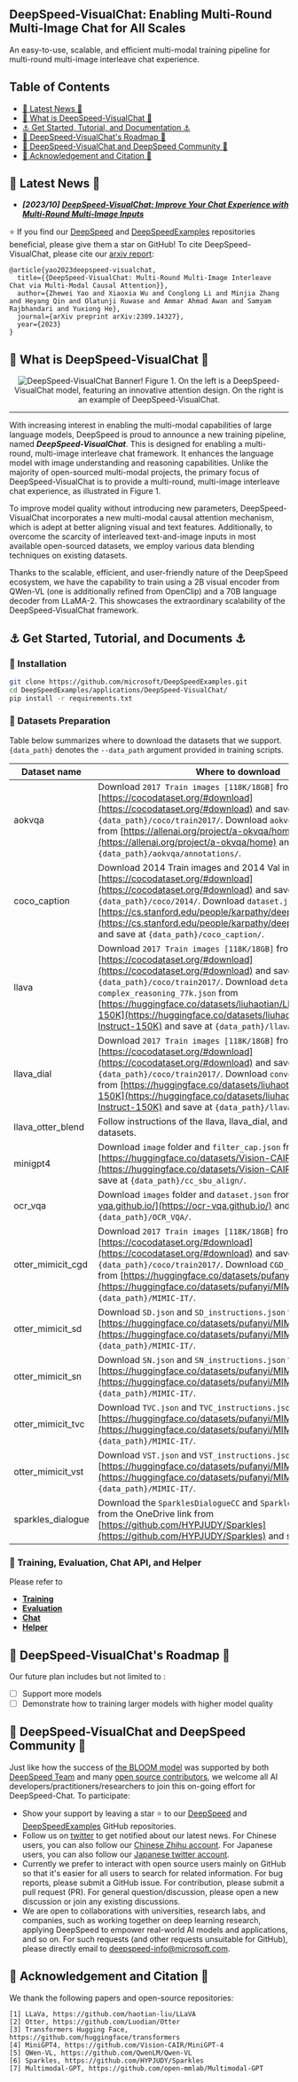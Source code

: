 ## DeepSpeed-VisualChat: Enabling Multi-Round Multi-Image Chat for All Scales

An easy-to-use, scalable, and efficient multi-modal training pipeline for multi-round multi-image interleave chat experience.


## Table of Contents

- [📰 Latest News 📰](#-latest-news-)
- [🚀 What is DeepSpeed-VisualChat 🚀️](#-what-is-deepspeed-visualchat-)
- [⚓ Get Started, Tutorial, and Documentation ⚓](#-get-started-tutorial-documentation-)
- [🌱 DeepSpeed-VisualChat's Roadmap 🌱](#-deepspeed-visualchats-roadmap-)
- [💬 DeepSpeed-VisualChat and DeepSpeed Community 💬](#-deepspeed-visualchat-and-deepspeed-community-)
- [🙏 Acknowledgement and Citation 🙏](#-acknowledgement-and-citation-)

<!-- markdown-toc end -->

## 📰 Latest News 📰

* ***[2023/10] [DeepSpeed-VisualChat: Improve Your Chat Experience with Multi-Round Multi-Image Inputs](https://github.com/microsoft/DeepSpeed/tree/master/blogs/deepspeed-visualchat/10-03-2023/README.md)***

⭐ If you find our [DeepSpeed](https://github.com/microsoft/DeepSpeed) and [DeepSpeedExamples](https://github.com/microsoft/DeepSpeedExamples) repositories beneficial, please give them a star on GitHub! To cite DeepSpeed-VisualChat, please cite our [arxiv report](https://arxiv.org/abs/2309.14327):

```
@article{yao2023deepspeed-visualchat,
  title={{DeepSpeed-VisualChat: Multi-Round Multi-Image Interleave Chat via Multi-Modal Causal Attention}},
  author={Zhewei Yao and Xiaoxia Wu and Conglong Li and Minjia Zhang and Heyang Qin and Olatunji Ruwase and Ammar Ahmad Awan and Samyam Rajbhandari and Yuxiong He},
  journal={arXiv preprint arXiv:2309.14327},
  year={2023}
}
```

## 🚀 What is DeepSpeed-VisualChat 🚀
<div align="center">

<img src="assets/hero-figure.png" alt="DeepSpeed-VisualChat Banner!"/>
Figure 1. On the left is a DeepSpeed-VisualChat model, featuring an innovative attention design. On the right is an example of DeepSpeed-VisualChat.

</div>

---

With increasing interest in enabling the multi-modal capabilities of large language models, DeepSpeed is proud to announce a new training pipeline, named ***DeepSpeed-VisualChat***. This is designed for enabling a multi-round, multi-image interleave chat framework. It enhances the language model with image understanding and reasoning capabilities. Unlike the majority of open-sourced multi-modal projects, the primary focus of DeepSpeed-VisualChat is to provide a multi-round, multi-image interleave chat experience, as illustrated in Figure 1.

To improve model quality without introducing new parameters, DeepSpeed-VisualChat incorporates a new multi-modal causal attention mechanism, which is adept at better aligning visual and text features. Additionally, to overcome the scarcity of interleaved text-and-image inputs in most available open-sourced datasets, we employ various data blending techniques on existing datasets.

Thanks to the scalable, efficient, and user-friendly nature of the DeepSpeed ecosystem, we have the capability to train using a 2B visual encoder from QWen-VL (one is additionally refined from OpenClip) and a 70B language decoder from LLaMA-2. This showcases the extraordinary scalability of the DeepSpeed-VisualChat framework.





## ⚓ Get Started, Tutorial, and Documents ⚓

### 🐼 Installation


```bash
git clone https://github.com/microsoft/DeepSpeedExamples.git
cd DeepSpeedExamples/applications/DeepSpeed-VisualChat/
pip install -r requirements.txt
```

### 🐼 Datasets Preparation

Table below summarizes where to download the datasets that we support. `{data_path}` denotes the `--data_path` argument provided in training scripts.

| Dataset name | Where to download |
|--------------|-------------------|
| aokvqa | Download `2017 Train images [118K/18GB]` from [https://cocodataset.org/#download](https://cocodataset.org/#download) and save at `{data_path}/coco/train2017/`. Download `aokvqa_v1p0_train.json` from [https://allenai.org/project/a-okvqa/home](https://allenai.org/project/a-okvqa/home) and save at `{data_path}/aokvqa/annotations/`. |
| coco_caption | Download 2014 Train images and 2014 Val images from [https://cocodataset.org/#download](https://cocodataset.org/#download) and save all images at `{data_path}/coco/2014/`. Download `dataset.json` from [https://cs.stanford.edu/people/karpathy/deepimagesent/coco.zip](https://cs.stanford.edu/people/karpathy/deepimagesent/coco.zip) and save at `{data_path}/coco_caption/`. |
| llava | Download `2017 Train images [118K/18GB]` from [https://cocodataset.org/#download](https://cocodataset.org/#download) and save at `{data_path}/coco/train2017/`. Download `detail_23k.json` and `complex_reasoning_77k.json` from [https://huggingface.co/datasets/liuhaotian/LLaVA-Instruct-150K](https://huggingface.co/datasets/liuhaotian/LLaVA-Instruct-150K) and save at `{data_path}/llava/`. |
| llava_dial | Download `2017 Train images [118K/18GB]` from [https://cocodataset.org/#download](https://cocodataset.org/#download) and save at `{data_path}/coco/train2017/`. Download `conversation_58k.json` from [https://huggingface.co/datasets/liuhaotian/LLaVA-Instruct-150K](https://huggingface.co/datasets/liuhaotian/LLaVA-Instruct-150K) and save at `{data_path}/llava/`. |
| llava_otter_blend | Follow instructions of the llava, llava_dial, and otter_mimicit_cgd datasets. |
| minigpt4 | Download `image` folder and `filter_cap.json` from [https://huggingface.co/datasets/Vision-CAIR/cc_sbu_align](https://huggingface.co/datasets/Vision-CAIR/cc_sbu_align) and save at `{data_path}/cc_sbu_align/`. |
| ocr_vqa |  Download `images` folder and `dataset.json` from [https://ocr-vqa.github.io/](https://ocr-vqa.github.io/) and save at `{data_path}/OCR_VQA/`. |
| otter_mimicit_cgd | Download `2017 Train images [118K/18GB]` from [https://cocodataset.org/#download](https://cocodataset.org/#download) and save at `{data_path}/coco/train2017/`. Download `CGD_instructions.json` from [https://huggingface.co/datasets/pufanyi/MIMICIT](https://huggingface.co/datasets/pufanyi/MIMICIT) and save at `{data_path}/MIMIC-IT/`. |
| otter_mimicit_sd | Download `SD.json` and `SD_instructions.json` from [https://huggingface.co/datasets/pufanyi/MIMICIT](https://huggingface.co/datasets/pufanyi/MIMICIT) and save at `{data_path}/MIMIC-IT/`. |
| otter_mimicit_sn | Download `SN.json` and `SN_instructions.json` from [https://huggingface.co/datasets/pufanyi/MIMICIT](https://huggingface.co/datasets/pufanyi/MIMICIT) and save at `{data_path}/MIMIC-IT/`. |
| otter_mimicit_tvc | Download `TVC.json` and `TVC_instructions.json` from [https://huggingface.co/datasets/pufanyi/MIMICIT](https://huggingface.co/datasets/pufanyi/MIMICIT) and save at `{data_path}/MIMIC-IT/`. |
| otter_mimicit_vst | Download `VST.json` and `VST_instructions.json` from [https://huggingface.co/datasets/pufanyi/MIMICIT](https://huggingface.co/datasets/pufanyi/MIMICIT) and save at `{data_path}/MIMIC-IT/`. |
| sparkles_dialogue | Download the `SparklesDialogueCC` and `SparklesDialogueVG` folders from the OneDrive link from [https://github.com/HYPJUDY/Sparkles](https://github.com/HYPJUDY/Sparkles) and save at `{data_path}/`. |

### 🐼 Training, Evaluation, Chat API, and Helper
Please refer to 
  - [**Training**](./training/README.md)
  - [**Evaluation**](./eval/README.md)
  - [**Chat**](./chat/README.md)
  - [**Helper**](./helper/README.md)


## 🌱 DeepSpeed-VisualChat's Roadmap 🌱

Our future plan includes but not limited to :
- [ ] Support more models
- [ ] Demonstrate how to training larger models with higher model quality

## 💬 DeepSpeed-VisualChat and DeepSpeed Community 💬

Just like how the success of [the BLOOM model](https://huggingface.co/bigscience/bloom) was supported by both [DeepSpeed Team](https://github.com/bigscience-workshop/Megatron-DeepSpeed) and many [open source contributors](https://huggingface.co/bigscience), we welcome all AI developers/practitioners/researchers to join this on-going effort for DeepSpeed-Chat. To participate:
- Show your support by leaving a star ⭐ to our [DeepSpeed](https://github.com/microsoft/DeepSpeed) and [DeepSpeedExamples](https://github.com/microsoft/DeepSpeedExamples) GitHub repositories.
- Follow us on [twitter](https://twitter.com/MSFTDeepSpeed) to get notified about our latest news. For Chinese users, you can also follow our [Chinese Zhihu account](https://www.zhihu.com/people/deepspeed). For Japanese users, you can also follow our [Japanese twitter account](https://twitter.com/MSFTDeepSpeedJP).
- Currently we prefer to interact with open source users mainly on GitHub so that it's easier for all users to search for related information. For bug reports, please submit a GitHub issue. For contribution, please submit a pull request (PR). For general question/discussion, please open a new discussion or join any existing discussions.
- We are open to collaborations with universities, research labs, and companies, such as working together on deep learning research, applying DeepSpeed to empower real-world AI models and applications, and so on. For such requests (and other requests unsuitable for GitHub), please directly email to deepspeed-info@microsoft.com.


## 🙏 Acknowledgement and Citation 🙏

We thank the following papers and open-source repositories:

    [1] LLaVa, https://github.com/haotian-liu/LLaVA
    [2] Otter, https://github.com/Luodian/Otter
    [3] Transformers Hugging Face, https://github.com/huggingface/transformers
    [4] MiniGPT4, https://github.com/Vision-CAIR/MiniGPT-4
    [5] QWen-VL, https://github.com/QwenLM/Qwen-VL
    [6] Sparkles, https://github.com/HYPJUDY/Sparkles
    [7] Multimodal-GPT, https://github.com/open-mmlab/Multimodal-GPT
